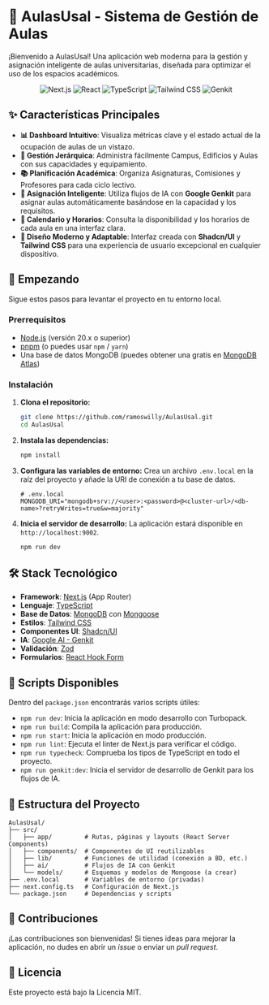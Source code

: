 # <g-emoji>🏫</g-emoji> AulasUsal - Sistema de Gestión de Aulas

¡Bienvenido a AulasUsal! Una aplicación web moderna para la gestión y asignación inteligente de aulas universitarias, diseñada para optimizar el uso de los espacios académicos.

<p align="center">
  <img src="https://img.shields.io/badge/Next.js-15.x-black?logo=next.js&style=for-the-badge" alt="Next.js"/>
  <img src="https://img.shields.io/badge/React-18-blue?logo=react&style=for-the-badge" alt="React"/>
  <img src="https://img.shields.io/badge/TypeScript-5.x-blue?logo=typescript&style=for-the-badge" alt="TypeScript"/>
  <img src="https://img.shields.io/badge/Tailwind_CSS-3.x-blueviolet?logo=tailwind-css&style=for-the-badge" alt="Tailwind CSS"/>
  <img src="https://img.shields.io/badge/Google_AI-Genkit-orange?logo=google-cloud&style=for-the-badge" alt="Genkit"/>
</p>

## ✨ Características Principales

- **<g-emoji>📊</g-emoji> Dashboard Intuitivo**: Visualiza métricas clave y el estado actual de la ocupación de aulas de un vistazo.
- **<g-emoji>🏢</g-emoji> Gestión Jerárquica**: Administra fácilmente Campus, Edificios y Aulas con sus capacidades y equipamiento.
- **<g-emoji>📚</g-emoji> Planificación Académica**: Organiza Asignaturas, Comisiones y Profesores para cada ciclo lectivo.
- **<g-emoji>🤖</g-emoji> Asignación Inteligente**: Utiliza flujos de IA con **Google Genkit** para asignar aulas automáticamente basándose en la capacidad y los requisitos.
- **<g-emoji>📅</g-emoji> Calendario y Horarios**: Consulta la disponibilidad y los horarios de cada aula en una interfaz clara.
- **<g-emoji>🎨</g-emoji> Diseño Moderno y Adaptable**: Interfaz creada con **Shadcn/UI** y **Tailwind CSS** para una experiencia de usuario excepcional en cualquier dispositivo.

## 🚀 Empezando

Sigue estos pasos para levantar el proyecto en tu entorno local.

### Prerrequisitos

- [Node.js](https://nodejs.org/en/) (versión 20.x o superior)
- [pnpm](https://pnpm.io/installation) (o puedes usar `npm` / `yarn`)
- Una base de datos MongoDB (puedes obtener una gratis en [MongoDB Atlas](https://www.mongodb.com/cloud/atlas/register))

### Instalación

1.  **Clona el repositorio:**
    ```bash
    git clone https://github.com/ramoswilly/AulasUsal.git
    cd AulasUsal
    ```

2.  **Instala las dependencias:**
    ```bash
    npm install
    ```

3.  **Configura las variables de entorno:**
    Crea un archivo `.env.local` en la raíz del proyecto y añade la URI de conexión a tu base de datos.
    ```env
    # .env.local
    MONGODB_URI="mongodb+srv://<user>:<password>@<cluster-url>/<db-name>?retryWrites=true&w=majority"
    ```

4.  **Inicia el servidor de desarrollo:**
    La aplicación estará disponible en `http://localhost:9002`.
    ```bash
    npm run dev
    ```

## 🛠️ Stack Tecnológico

- **Framework**: [Next.js](https://nextjs.org/) (App Router)
- **Lenguaje**: [TypeScript](https://www.typescriptlang.org/)
- **Base de Datos**: [MongoDB](https://www.mongodb.com/) con [Mongoose](https://mongoosejs.com/)
- **Estilos**: [Tailwind CSS](https://tailwindcss.com/)
- **Componentes UI**: [Shadcn/UI](https://ui.shadcn.com/)
- **IA**: [Google AI - Genkit](https://firebase.google.com/docs/genkit)
- **Validación**: [Zod](https://zod.dev/)
- **Formularios**: [React Hook Form](https://react-hook-form.com/)

## 📜 Scripts Disponibles

Dentro del `package.json` encontrarás varios scripts útiles:

- `npm run dev`: Inicia la aplicación en modo desarrollo con Turbopack.
- `npm run build`: Compila la aplicación para producción.
- `npm run start`: Inicia la aplicación en modo producción.
- `npm run lint`: Ejecuta el linter de Next.js para verificar el código.
- `npm run typecheck`: Comprueba los tipos de TypeScript en todo el proyecto.
- `npm run genkit:dev`: Inicia el servidor de desarrollo de Genkit para los flujos de IA.

## 📁 Estructura del Proyecto

```
AulasUsal/
├── src/
│   ├── app/         # Rutas, páginas y layouts (React Server Components)
│   ├── components/  # Componentes de UI reutilizables
│   ├── lib/         # Funciones de utilidad (conexión a BD, etc.)
│   ├── ai/          # Flujos de IA con Genkit
│   └── models/      # Esquemas y modelos de Mongoose (a crear)
├── .env.local       # Variables de entorno (privadas)
├── next.config.ts   # Configuración de Next.js
└── package.json     # Dependencias y scripts
```

## 🤝 Contribuciones

¡Las contribuciones son bienvenidas! Si tienes ideas para mejorar la aplicación, no dudes en abrir un *issue* o enviar un *pull request*.

## 📄 Licencia

Este proyecto está bajo la Licencia MIT.